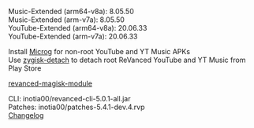 Music-Extended (arm64-v8a): 8.05.50  
Music-Extended (arm-v7a): 8.05.50  
YouTube-Extended (arm64-v8a): 20.06.33  
YouTube-Extended (arm-v7a): 20.06.33  

Install [Microg](https://github.com/ReVanced/GmsCore/releases) for non-root YouTube and YT Music APKs  
Use [zygisk-detach](https://github.com/j-hc/zygisk-detach) to detach root ReVanced YouTube and YT Music from Play Store  

[revanced-magisk-module](https://github.com/j-hc/revanced-magisk-module)
  
CLI: inotia00/revanced-cli-5.0.1-all.jar  
Patches: inotia00/patches-5.4.1-dev.4.rvp  
[Changelog](https://github.com/inotia00/revanced-patches/releases/tag/v5.4.1-dev.4)  
